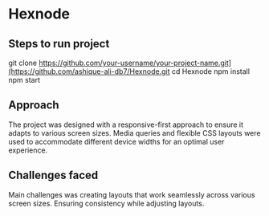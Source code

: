 # Hexnode

## Steps to run project
git clone https://github.com/your-username/your-project-name.git](https://github.com/ashique-ali-db7/Hexnode.git
cd Hexnode
npm install
npm start

## Approach
The project was designed with a responsive-first approach to ensure it adapts to various screen sizes.
Media queries and flexible CSS layouts were used to accommodate different device widths for an optimal user experience.

## Challenges faced
Main challenges was creating layouts that work seamlessly across various screen sizes. Ensuring consistency while adjusting layouts.
